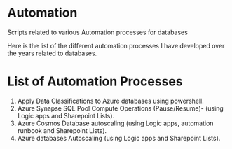 # Automation
Scripts related to various Automation processes for databases

Here is the list of the different automation processes I have developed over the years related to databases. 

# List of Automation Processes

1. Apply Data Classifications to Azure databases using powershell.
2. Azure Synapse SQL Pool Compute Operations (Pause/Resume)- (using Logic apps and Sharepoint Lists).
3. Azure Cosmos Database autoscaling (using Logic apps, automation runbook and Sharepoint Lists).
4. Azure databases Autoscaling (using Logic apps and Sharepoint Lists).

